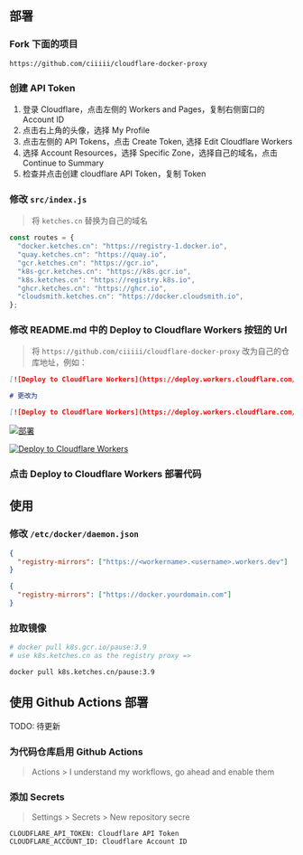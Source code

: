 ## 部署

### Fork 下面的项目

`https://github.com/ciiiii/cloudflare-docker-proxy`

### 创建 API Token

1. 登录 Cloudflare，点击左侧的 Workers and Pages，复制右侧窗口的 Account ID
2. 点击右上角的头像，选择 My Profile
3. 点击左侧的 API Tokens，点击 Create Token, 选择 Edit Cloudflare Workers
4. 选择 Account Resources，选择 Specific Zone，选择自己的域名，点击 Continue to Summary
5. 检查并点击创建 cloudflare API Token，复制 Token

### 修改 `src/index.js`

> 将 `ketches.cn` 替换为自己的域名

```javascript
const routes = {
  "docker.ketches.cn": "https://registry-1.docker.io",
  "quay.ketches.cn": "https://quay.io",
  "gcr.ketches.cn": "https://gcr.io",
  "k8s-gcr.ketches.cn": "https://k8s.gcr.io",
  "k8s.ketches.cn": "https://registry.k8s.io",
  "ghcr.ketches.cn": "https://ghcr.io",
  "cloudsmith.ketches.cn": "https://docker.cloudsmith.io",
};
```

### 修改 README.md 中的 Deploy to Cloudflare Workers 按钮的 Url

> 将 `https://github.com/ciiiii/cloudflare-docker-proxy` 改为自己的仓库地址，例如：

```markdown
[![Deploy to Cloudflare Workers](https://deploy.workers.cloudflare.com/button)](https://deploy.workers.cloudflare.com/?url=https://github.com/ciiiii/cloudflare-docker-proxy)

# 更改为

[![Deploy to Cloudflare Workers](https://deploy.workers.cloudflare.com/button)](https://deploy.workers.cloudflare.com/?url=https://github.com/npcxiao/cloudflare-docker-proxy)
```

[![部署](https://deploy.workers.cloudflare.com/button)](https://deploy.workers.cloudflare.com/?url=https://github.com/npcxiao/cloudflare-docker-proxy)


[![Deploy to Cloudflare Workers](https://deploy.workers.cloudflare.com/button)](https://deploy.workers.cloudflare.com/?url=https://github.com/ciiiii/cloudflare-docker-proxy)

### 点击 Deploy to Cloudflare Workers 部署代码

## 使用

### 修改 `/etc/docker/daemon.json`

```json
{
  "registry-mirrors": ["https://<workername>.<username>.workers.dev"]
}
```

```json
{
  "registry-mirrors": ["https://docker.yourdomain.com"]
}
```

### 拉取镜像

```bash
# docker pull k8s.gcr.io/pause:3.9
# use k8s.ketches.cn as the registry proxy =>

docker pull k8s.ketches.cn/pause:3.9
```

## 使用 Github Actions 部署

TODO: 待更新

### 为代码仓库启用 Github Actions

> Actions > I understand my workflows, go ahead and enable them

### 添加 Secrets

> Settings > Secrets > New repository secre

```
CLOUDFLARE_API_TOKEN: Cloudflare API Token
CLOUDFLARE_ACCOUNT_ID: Cloudflare Account ID

```
